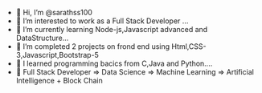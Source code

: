 - 👋 Hi, I’m @sarathss100
- 👀 I’m interested to work as a Full Stack Developer ...
- 🌱 I’m currently learning Node-js,Javascript advanced and DataStructure...
- 💞️ I’m completed 2 projects on frond end using Html,CSS-3,Javascript,Bootstrap-5
- 🌱 I learned programming bacics from C,Java and Python....
- 🌱 Full Stack Developer => Data Science => Machine Learning => Artificial Intelligence + Block Chain

